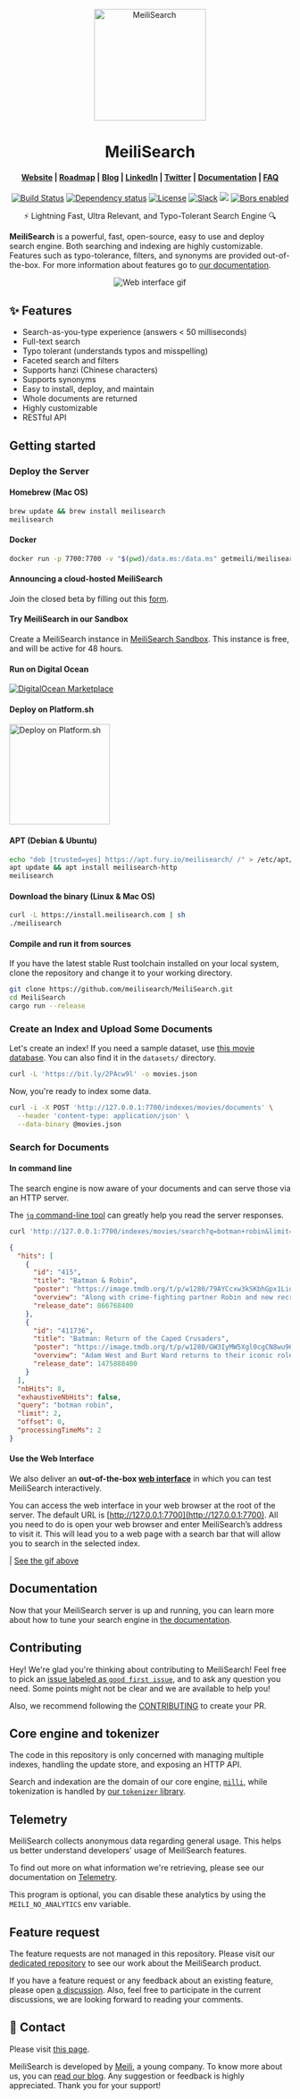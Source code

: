 <p align="center">
  <img src="assets/logo.svg" alt="MeiliSearch" width="200" height="200" />
</p>

<h1 align="center">MeiliSearch</h1>

<h4 align="center">
  <a href="https://www.meilisearch.com">Website</a> |
  <a href="https://roadmap.meilisearch.com/tabs/1-under-consideration">Roadmap</a> |
  <a href="https://blog.meilisearch.com">Blog</a> |
  <a href="https://fr.linkedin.com/company/meilisearch">LinkedIn</a> |
  <a href="https://twitter.com/meilisearch">Twitter</a> |
  <a href="https://docs.meilisearch.com">Documentation</a> |
  <a href="https://docs.meilisearch.com/faq/">FAQ</a>
</h4>

<p align="center">
  <a href="https://github.com/meilisearch/MeiliSearch/actions"><img src="https://github.com/meilisearch/MeiliSearch/workflows/Cargo%20test/badge.svg" alt="Build Status"></a>
  <a href="https://deps.rs/repo/github/meilisearch/MeiliSearch"><img src="https://deps.rs/repo/github/meilisearch/MeiliSearch/status.svg" alt="Dependency status"></a>
  <a href="https://github.com/meilisearch/MeiliSearch/blob/main/LICENSE"><img src="https://img.shields.io/badge/license-MIT-informational" alt="License"></a>
  <a href="https://slack.meilisearch.com"><img src="https://img.shields.io/badge/slack-MeiliSearch-blue.svg?logo=slack" alt="Slack"></a>
  <a href="https://github.com/meilisearch/MeiliSearch/discussions" alt="Discussions"><img src="https://img.shields.io/badge/github-discussions-red" /></a>
  <a href="https://app.bors.tech/repositories/26457"><img src="https://bors.tech/images/badge_small.svg" alt="Bors enabled"></a>
</p>

<p align="center">⚡ Lightning Fast, Ultra Relevant, and Typo-Tolerant Search Engine 🔍</p>

**MeiliSearch** is a powerful, fast, open-source, easy to use and deploy search engine. Both searching and indexing are highly customizable. Features such as typo-tolerance, filters, and synonyms are provided out-of-the-box.
For more information about features go to [our documentation](https://docs.meilisearch.com/).

<p align="center">
  <img src="assets/trumen-fast.gif" alt="Web interface gif" />
</p>

## ✨ Features
* Search-as-you-type experience (answers < 50 milliseconds)
* Full-text search
* Typo tolerant (understands typos and misspelling)
* Faceted search and filters
* Supports hanzi (Chinese characters)
* Supports synonyms
* Easy to install, deploy, and maintain
* Whole documents are returned
* Highly customizable
* RESTful API

## Getting started

### Deploy the Server

#### Homebrew (Mac OS)

```bash
brew update && brew install meilisearch
meilisearch
```

#### Docker

```bash
docker run -p 7700:7700 -v "$(pwd)/data.ms:/data.ms" getmeili/meilisearch
```

#### Announcing a cloud-hosted MeiliSearch

Join the closed beta by filling out this [form](https://meilisearch.typeform.com/to/FtnzvZfh).

#### Try MeiliSearch in our Sandbox

Create a MeiliSearch instance in [MeiliSearch Sandbox](https://sandbox.meilisearch.com/). This instance is free, and will be active for 48 hours.

#### Run on Digital Ocean

[![DigitalOcean Marketplace](assets/do-btn-blue.svg)](https://marketplace.digitalocean.com/apps/meilisearch?action=deploy&refcode=7c67bd97e101)

#### Deploy on Platform.sh

<a href="https://console.platform.sh/projects/create-project?template=https://raw.githubusercontent.com/platformsh/template-builder/master/templates/meilisearch/.platform.template.yaml&utm_content=meilisearch&utm_source=github&utm_medium=button&utm_campaign=deploy_on_platform">
    <img src="https://platform.sh/images/deploy/lg-blue.svg" alt="Deploy on Platform.sh" width="180px" />
</a>

#### APT (Debian & Ubuntu)

```bash
echo "deb [trusted=yes] https://apt.fury.io/meilisearch/ /" > /etc/apt/sources.list.d/fury.list
apt update && apt install meilisearch-http
meilisearch
```

#### Download the binary (Linux & Mac OS)

```bash
curl -L https://install.meilisearch.com | sh
./meilisearch
```

#### Compile and run it from sources

If you have the latest stable Rust toolchain installed on your local system, clone the repository and change it to your working directory.

```bash
git clone https://github.com/meilisearch/MeiliSearch.git
cd MeiliSearch
cargo run --release
```

### Create an Index and Upload Some Documents

Let's create an index! If you need a sample dataset, use [this movie database](https://www.notion.so/meilisearch/A-movies-dataset-to-test-Meili-1cbf7c9cfa4247249c40edfa22d7ca87#b5ae399b81834705ba5420ac70358a65). You can also find it in the `datasets/` directory.

```bash
curl -L 'https://bit.ly/2PAcw9l' -o movies.json
```

Now, you're ready to index some data.

```bash
curl -i -X POST 'http://127.0.0.1:7700/indexes/movies/documents' \
  --header 'content-type: application/json' \
  --data-binary @movies.json
```

### Search for Documents

#### In command line

The search engine is now aware of your documents and can serve those via an HTTP server.

The [`jq` command-line tool](https://stedolan.github.io/jq/) can greatly help you read the server responses.

```bash
curl 'http://127.0.0.1:7700/indexes/movies/search?q=botman+robin&limit=2' | jq
```

```json
{
  "hits": [
    {
      "id": "415",
      "title": "Batman & Robin",
      "poster": "https://image.tmdb.org/t/p/w1280/79AYCcxw3kSKbhGpx1LiqaCAbwo.jpg",
      "overview": "Along with crime-fighting partner Robin and new recruit Batgirl, Batman battles the dual threat of frosty genius Mr. Freeze and homicidal horticulturalist Poison Ivy. Freeze plans to put Gotham City on ice, while Ivy tries to drive a wedge between the dynamic duo.",
      "release_date": 866768400
    },
    {
      "id": "411736",
      "title": "Batman: Return of the Caped Crusaders",
      "poster": "https://image.tmdb.org/t/p/w1280/GW3IyMW5Xgl0cgCN8wu96IlNpD.jpg",
      "overview": "Adam West and Burt Ward returns to their iconic roles of Batman and Robin. Featuring the voices of Adam West, Burt Ward, and Julie Newmar, the film sees the superheroes going up against classic villains like The Joker, The Riddler, The Penguin and Catwoman, both in Gotham City… and in space.",
      "release_date": 1475888400
    }
  ],
  "nbHits": 8,
  "exhaustiveNbHits": false,
  "query": "botman robin",
  "limit": 2,
  "offset": 0,
  "processingTimeMs": 2
}
```

#### Use the Web Interface

We also deliver an **out-of-the-box [web interface](https://github.com/meilisearch/mini-dashboard)** in which you can test MeiliSearch interactively.

You can access the web interface in your web browser at the root of the server. The default URL is [http://127.0.0.1:7700](http://127.0.0.1:7700). All you need to do is open your web browser and enter MeiliSearch’s address to visit it. This will lead you to a web page with a search bar that will allow you to search in the selected index.

| [See the gif above](#demo)

## Documentation

Now that your MeiliSearch server is up and running, you can learn more about how to tune your search engine in [the documentation](https://docs.meilisearch.com).

## Contributing

Hey! We're glad you're thinking about contributing to MeiliSearch! Feel free to pick an [issue labeled as `good first issue`](https://github.com/meilisearch/MeiliSearch/issues?q=is%3Aissue+is%3Aopen+label%3A%22good+first+issue%22), and to ask any question you need. Some points might not be clear and we are available to help you!

Also, we recommend following the [CONTRIBUTING](./CONTRIBUTING.md) to create your PR.

## Core engine and tokenizer

The code in this repository is only concerned with managing multiple indexes, handling the update store, and exposing an HTTP API.

Search and indexation are the domain of our core engine, [`milli`](https://github.com/meilisearch/milli), while tokenization is handled by [our `tokenizer` library](https://github.com/meilisearch/tokenizer/).
## Telemetry

MeiliSearch collects anonymous data regarding general usage.
This helps us better understand developers' usage of MeiliSearch features.

To find out more on what information we're retrieving, please see our documentation on [Telemetry](https://docs.meilisearch.com/learn/what_is_meilisearch/telemetry.html).

This program is optional, you can disable these analytics by using the `MEILI_NO_ANALYTICS` env variable.

## Feature request

The feature requests are not managed in this repository. Please visit our [dedicated repository](https://github.com/meilisearch/product) to see our work about the MeiliSearch product.

If you have a feature request or any feedback about an existing feature, please open [a discussion](https://github.com/meilisearch/product/discussions).
Also, feel free to participate in the current discussions, we are looking forward to reading your comments.

## 💌 Contact

Please visit [this page](https://docs.meilisearch.com/learn/what_is_meilisearch/contact.html#contact-us).

MeiliSearch is developed by [Meili](https://www.meilisearch.com), a young company. To know more about us, you can [read our blog](https://blog.meilisearch.com). Any suggestion or feedback is highly appreciated. Thank you for your support!
